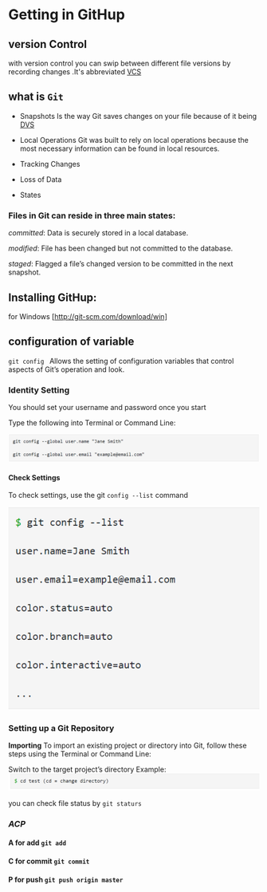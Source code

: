 # Getting in GitHup
 ## version Control
with version control you can swip between different file versions by recording changes .It's abbreviated [VCS](https://git-scm.com/book/en/v2/Getting-Started-About-Version-Control#:~:text=Version%20control%20is%20a%20system,of%20file%20on%20a%20computer.)
 
## what is ` Git `
 - Snapshots
 Is the way Git saves changes on your file because of it being [DVS](https://en.wikipedia.org/wiki/Distributed_version_control)

 - Local Operations
 Git was built to rely on local operations because the most necessary information can be found in local resources.

 - Tracking Changes

 - Loss of Data
 - States

### Files in Git can reside in three main states:

 *committed*: Data is securely stored in a local database.

 *modified*: File has been changed but not committed to the database.

 *staged*: Flagged a file’s changed version to be committed in the next snapshot.

 ## Installing GitHup:
 for Windows [http://git-scm.com/download/win]

 ## configuration of variable 
  `git config ` 
  Allows the setting of configuration variables that control aspects of Git’s operation and look.

### Identity Setting
You should set your username and password once you start 

Type the following into Terminal or Command Line:

![img](/Capture.png)
#### Check Settings

To check settings, use the git `config --list` command

![img](second.png)

### Setting up a Git Repository

**Importing**
To import an existing project or directory into Git, follow these steps using the Terminal or Command Line:

Switch to the target project’s directory
Example:
![img](capture1.png)

you can check file status by `git staturs` 



### *ACP*
#### A for add `git add` 
#### C for commit `git commit`
#### P for push `git push origin master`



